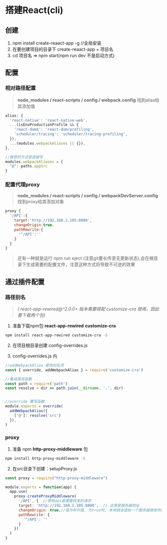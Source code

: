 # 搭建React(cli) 

## 创建
1. npm install create-reaact-app -g //全局安装
2. 在要创建项目的目录下 create-reaact-app + 项目名
3. cd 项目名 => npm start(npm run dev 不是启动方式)


## 配置

### 相对路径配置
> **node_modules / react-scripts / config / webpack.config**
找到alias给其添加值
```javascript
alias: {
  'react-native': 'react-native-web',
  ...(isEnvProductionProfile && {
    'react-dom$': 'react-dom/profiling',
    'scheduler/tracing': 'scheduler/tracing-profiling',
  }),
  ...(modules.webpackAliases || {}),
},

//推荐的方式是直接写
modules.webpackAliases = {
  "@": paths.appSrc
}

```

### 配置代理proxy
>**node_modules / react-scripts / config / webpackDevServer.config**
找到proxy给其添加对象
```javascript
proxy {
  '/API':{ 
    target:'http://192.168.1.105:8080',
    changeOrigin:true,
    pathRewrite:{
      '^/API':''
    }
  }
}
```

> 还有一种就是运行 npm run eject (注意git要长传至无更新状态),会在根目录下生成需要的配置文件，注意这种方式将导致不可逆的效果

## 通过插件配置

### 路径别名

>*( react-app-rewired@^2.0.0+ 版本需要搭配 customize-cra 使用，因此要下载两个包)*

1. 准备下载npm包 **react-app-rewired** **customize-cra**
```bash
npm install react-app-rewired customize-cra -S
```


2. 在项目根目录创建 config-overrides.js

3. config-overrides.js 内

```javascript
//addWebpackAlias 更改别名项
const { override, addWebpackAlias } = require('customize-cra')

//集成路径函数
const path = require('path')
const resolve = dir => path.join(__dirname, '.', dir)


//override 覆写函数
module.exports = override(
  addWebpackAlias({
    ['@']: resolve('src')
  }),
)
```
### proxy

1. 准备 npm **http-proxy-middleware** 包
```bash
npm install http-proxy-middleware -S
```

2. 在src目录下创建：setupProxy.js
```javascript
const proxy = require("http-proxy-middleware")

module.exports = function(app) {
  app.use(
    proxy.createProxyMiddleware(
      '/API', {  //带有api是需要转发的请求 
      target: 'http://192.168.1.105:8080',  // 这里是服务器地址
      changeOrigin: true,//值为布尔值, 为true时, 本地就会虚拟一个服务器接收你的请求并代你发送该请求,
      pathRewrite: {
        '^/API': ''
      }
    })
  )
}
```